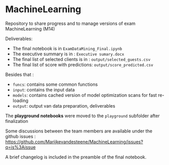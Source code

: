# MachineLearning

Repository to share progress and to manage versions of exam MachineLearning (M14)

Deliverables: 
- The final notebook is in `ExamDataMining_Final.ipynb`
- The executive summary is in : `Executive sumary.docx`
- The final list of selected clients is in : `output/selected_guests.csv`
- The final list of score with predictions: `output/score_predicted.csv`

Besides that : 

- `funcs`: contains some common functions
- `input`: contains the input data
- `models`: contains cached version of model optimization scans for fast re-loading
- `output`: output van data preparation, deliverables 

The **playground notebooks** were moved to the `playground` subfolder after finalization

Some discussions between the team members are available under the github issues : https://github.com/Marijkevandesteene/MachineLearning/issues?q=is%3Aissue

A brief changelog is included in the preamble of the final notebook.
